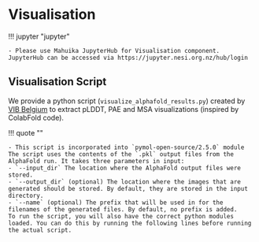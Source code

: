 # Visualisation


!!! jupyter "jupyter"

    - Please use Mahuika JupyterHub for Visualisation component. JupyterHub can be accessed via https://jupyter.nesi.org.nz/hub/login


## Visualisation Script

We provide a python script (`visualize_alphafold_results.py`) created by [VIB Belgium](https://elearning.bits.vib.be/courses/alphafold/lessons/alphafold-on-the-hpc/topic/alphafold-outputs/) to extract pLDDT, PAE and MSA visualizations (inspired by ColabFold code). 

!!! quote ""

    - This script is incorporated into `pymol-open-source/2.5.0` module The script uses the contents of the `.pkl` output files from the AlphaFold run. It takes three parameters in input:
    - `--input_dir` The location where the AlphaFold output files were stored.
    - `--output_dir` (optional) The location where the images that are generated should be stored. By default, they are stored in the input directory.
    - `--name` (optional) The prefix that will be used in for the filenames of the generated files. By default, no prefix is added.
    To run the script, you will also have the correct python modules loaded. You can do this by running the following lines before running the actual script.